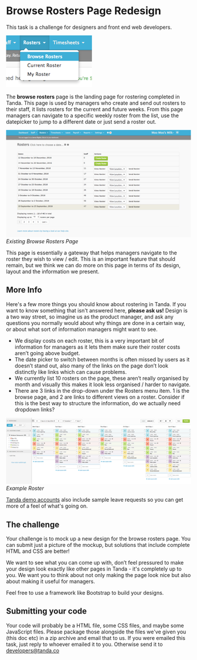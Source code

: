 # Browse Rosters Page Redesign

This task is a challenge for designers and front end web developers.

![Rosters Menu](rosters_menu.png)

The **browse rosters** page is the landing page for rostering completed in Tanda. This page is used by managers who create and send out rosters to their staff, it lists rosters for the current and future weeks. From this page managers can navigate to a specific weekly roster from the list, use the datepicker to jump to a different date or just send a roster out.

![Current Browse Rosters Page](browse_rosters.png)
_Existing Browse Rosters Page_

This page is essentially a gateway that helps managers navigate to the roster they wish to view / edit. This is an important feature that should remain, but we think we can do more on this page in terms of its design, layout and the information we present.

## More Info

Here's a few more things you should know about rostering in Tanda. If you want to know something that isn't answered here, **please ask us!** Design is a two way street, so imagine us as the product manager, and ask any questions you normally would about why things are done in a certain way, or about what sort of information managers might want to see.

- We display costs on each roster, this is a very important bit of information for managers as it lets them make sure their roster costs aren’t going above budget.
- The date picker to switch between months is often missed by users as it doesn’t stand out, also many of the links on the page don’t look distinctly like links which can cause problems.
- We currently list 10 rosters on the page, these aren’t really organised by month and visually this makes it look less organised / harder to navigate.
- There are 3 links in the drop-down under the Rosters menu item. 1 is the browse page, and 2 are links to different views on a roster. Consider if this is the best way to structure the information, do we actually need dropdown links?

![Example Roster Page](rosters_page.png)
_Example Roster_

[Tanda demo accounts](https://my.tanda.co/try/?utm_source=Github&utm_medium=challenge&utm_campaign=design-front-end) also include sample leave requests so you can get more of a feel of what's going on.

## The challenge

Your challenge is to mock up a new design for the browse rosters page. You can submit just a picture of the mockup, but solutions that include complete HTML and CSS are better!

We want to see what you can come up with, don’t feel pressured to make your design look exactly like other pages in Tanda -  it's completely up to you. We want you to think about not only making the page look nice but also about making it useful for managers.

Feel free to use a framework like Bootstrap to build your designs.

## Submitting your code

Your code will probably be a HTML file, some CSS files, and maybe some JavaScript files. Please package those alongside the files we've given you (this doc etc) in a zip archive and email that to us. If you were emailed this task, just reply to whoever emailed it to you. Otherwise send it to developers@tanda.co
